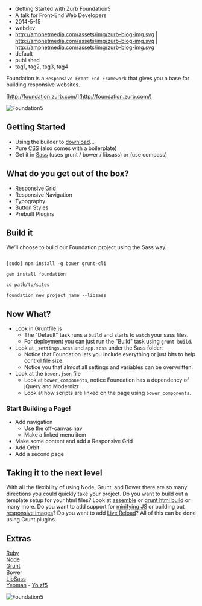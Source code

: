 * Getting Started with Zurb Foundation5
* A talk for Front-End Web Developers
* 2014-5-15
* webdev
* http://ampnetmedia.com/assets/img/zurb-blog-img.svg | http://ampnetmedia.com/assets/img/zurb-blog-img.svg | http://ampnetmedia.com/assets/img/zurb-blog-img.svg
* default
* published
* tag1, tag2, tag3, tag4

Foundation is a `Responsive Front-End Framework` that gives you a base for building responsive websites.

[http://foundation.zurb.com/](http://foundation.zurb.com/)

![Foundation5](http://foundation.zurb.com/assets/img/homepage/hero-image.svg)

## Getting Started   
* Using the builder to [download](http://foundation.zurb.com/develop/download.html)...   
* Pure [CSS](http://foundation.zurb.com/docs/css.html) (also comes with a boilerplate)    
* Get it in [Sass](http://foundation.zurb.com/docs/sass.html) (uses grunt / bower / libsass) or (use compass)  
 
## What do you get out of the box?   

* Responsive Grid   
* Responsive Navigation
* Typography      
* Button Styles   
* Prebuilt Plugins   

## Build it   

We’ll choose to build our Foundation project using the Sass way.

```

[sudo] npm install -g bower grunt-cli   

gem install foundation   

cd path/to/sites   

foundation new project_name --libsass   

```
## Now What?   
* Look in Gruntfile.js   
  * The "Default" task runs a `build` and starts to `watch` your sass files.
  * For deployment you can just run the "Build" task using `grunt build`.    
* Look at `_settings.scss` and `app.scss` under the Sass folder.
  * Notice that Foundation lets you include everything or just bits to help control file size.
  * Notice you that almost all settings and variables can be overwritten.     
* Look at the `bower.json` file   
  * Look at `bower_components`, notice Foundation has a dependency of jQuery and Modernizr   
  * Look at how scripts are linked on the page  using `bower_components`.    

### Start Building a Page!   
* Add navigation   
  * Use the off-canvas nav   
  * Make a linked menu item   
* Make some content and add a Responsive Grid   
* Add Orbit   
* Add a second page   

## Taking it to the next level   

With all the flexibility of using Node, Grunt, and Bower there are so many directions you could quickly take your project. Do you want to build out a template setup for your html files? Look at [assemble](https://github.com/assemble/assemble/) or [grunt html build](https://www.npmjs.org/package/grunt-html-build) or many more. Do you want to add support for [minifying JS](https://github.com/gruntjs/grunt-contrib-uglify) or building out [responsive images](https://github.com/andismith/grunt-responsive-images)? Do you want to add [Live Reload](https://github.com/gruntjs/grunt-contrib-livereload)? All of this can be done using Grunt plugins. 

## Extras
[Ruby](https://www.ruby-lang.org/en/)   
[Node](http://nodejs.org/)     
[Grunt](http://gruntjs.com/)   
[Bower](http://bower.io/)   
[LibSass](http://libsass.org/)   
[Yeoman](http://yeoman.io/community-generators.html) - [Yo zf5](https://github.com/juliancwirko/generator-zf5)   

![Foundation5](http://foundation.zurb.com/assets/img/develop/contribute/github-yeti.png)